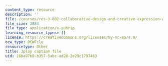 ```yaml
---
content_type: resource
description: ''
file: /courses/res-3-002-collaborative-design-and-creative-expression-with-arduino-microcontrollers-january-iap-2017/16ba87b8b3575abcad282e29c1797463_XmpKWntLzPQ.vtt
file_size: 2884
file_type: application/x-subrip
learning_resource_types: []
license: https://creativecommons.org/licenses/by-nc-sa/4.0/
ocw_type: OCWFile
resourcetype: Other
title: 3play caption file
uid: 16ba87b8-b357-5abc-ad28-2e29c1797463
---
```


